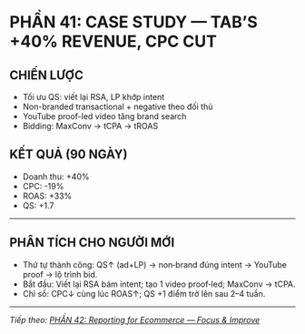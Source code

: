 # PHẦN 41: CASE STUDY — TAB’S +40% REVENUE, CPC CUT

## CHIẾN LƯỢC
- Tối ưu QS: viết lại RSA, LP khớp intent  
- Non-branded transactional + negative theo đối thủ  
- YouTube proof-led video tăng brand search  
- Bidding: MaxConv → tCPA → tROAS

## KẾT QUẢ (90 NGÀY)
- Doanh thu: +40%  
- CPC: -19%  
- ROAS: +33%  
- QS: +1.7

---

## PHÂN TÍCH CHO NGƯỜI MỚI
- Thứ tự thành công: QS↑ (ad+LP) → non‑brand đúng intent → YouTube proof → lộ trình bid.
- Bắt đầu: Viết lại RSA bám intent; tạo 1 video proof‑led; MaxConv → tCPA.
- Chỉ số: CPC↓ cùng lúc ROAS↑; QS +1 điểm trở lên sau 2–4 tuần.

---

*Tiếp theo: [PHẦN 42: Reporting for Ecommerce — Focus & Improve](../43_Part_42_Ecom_Reporting_Focus.md)*
